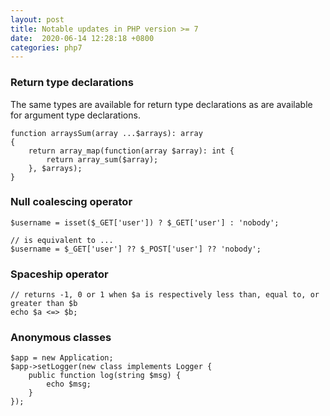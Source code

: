 ```yaml
---
layout: post
title: Notable updates in PHP version >= 7
date:  2020-06-14 12:28:18 +0800
categories: php7
---
```


### Return type declarations

The same types are available for return type declarations as are available for argument type declarations.

	function arraysSum(array ...$arrays): array
	{
	    return array_map(function(array $array): int {
	        return array_sum($array);
	    }, $arrays);
	}

### Null coalescing operator

	$username = isset($_GET['user']) ? $_GET['user'] : 'nobody';
	
	// is equivalent to ...
	$username = $_GET['user'] ?? $_POST['user'] ?? 'nobody';

### Spaceship operator

	// returns -1, 0 or 1 when $a is respectively less than, equal to, or greater than $b
	echo $a <=> $b;

### Anonymous classes

	$app = new Application;
	$app->setLogger(new class implements Logger {
	    public function log(string $msg) {
	        echo $msg;
	    }
	});



